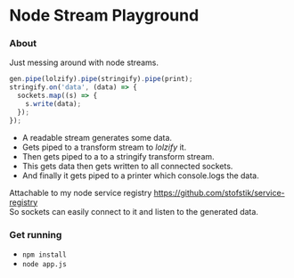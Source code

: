 # Node Stream Playground

### About
Just messing around with node streams.  
```javascript
gen.pipe(lolzify).pipe(stringify).pipe(print);
stringify.on('data', (data) => {
  sockets.map((s) => {
    s.write(data);
  });
});
```
- A readable stream generates some data.
- Gets piped to a transform stream to _lolzify_ it.
- Then gets piped to a to a stringify transform stream.
- This gets data then gets written to all connected sockets.
- And finally it gets piped to a printer which console.logs the data.  

Attachable to my node service registry https://github.com/stofstik/service-registry  
So sockets can easily connect to it and listen to the generated data.

### Get running
- `npm install`
- `node app.js`

